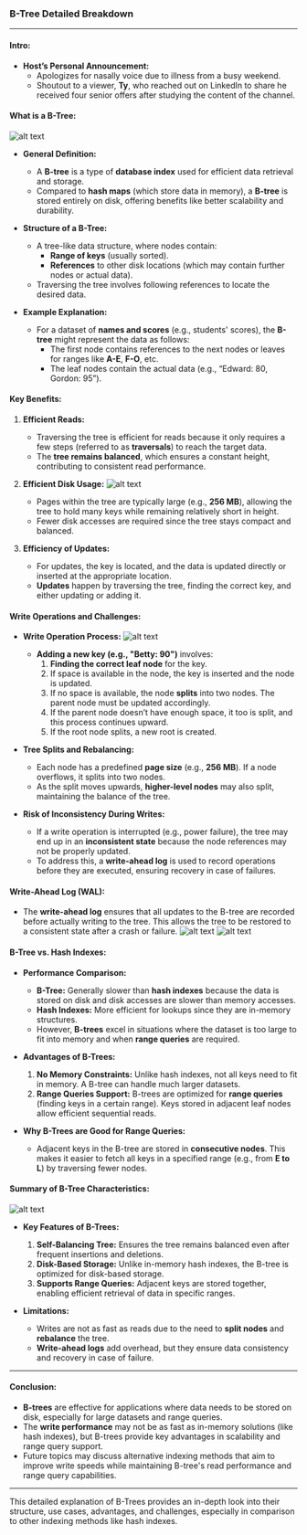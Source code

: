 ### B-Tree Detailed Breakdown

---

#### **Intro:**
- **Host’s Personal Announcement:**
  - Apologizes for nasally voice due to illness from a busy weekend.
  - Shoutout to a viewer, **Ty**, who reached out on LinkedIn to share he received four senior offers after studying the content of the channel.

#### **What is a B-Tree:**
![alt text](image-7.png)
- **General Definition:**
  - A **B-tree** is a type of **database index** used for efficient data retrieval and storage.
  - Compared to **hash maps** (which store data in memory), a **B-tree** is stored entirely on disk, offering benefits like better scalability and durability.

- **Structure of a B-Tree:**
  - A tree-like data structure, where nodes contain:
    - **Range of keys** (usually sorted).
    - **References** to other disk locations (which may contain further nodes or actual data).
  - Traversing the tree involves following references to locate the desired data.
  
- **Example Explanation:**
  - For a dataset of **names and scores** (e.g., students' scores), the **B-tree** might represent the data as follows:
    - The first node contains references to the next nodes or leaves for ranges like **A-E**, **F-O**, etc.
    - The leaf nodes contain the actual data (e.g., “Edward: 80, Gordon: 95”).

#### **Key Benefits:**

1. **Efficient Reads:**
   - Traversing the tree is efficient for reads because it only requires a few steps (referred to as **traversals**) to reach the target data.
   - The **tree remains balanced**, which ensures a constant height, contributing to consistent read performance.
   
2. **Efficient Disk Usage:**
    ![alt text](image-8.png)
   - Pages within the tree are typically large (e.g., **256 MB**), allowing the tree to hold many keys while remaining relatively short in height.
   - Fewer disk accesses are required since the tree stays compact and balanced.

3. **Efficiency of Updates:**
   - For updates, the key is located, and the data is updated directly or inserted at the appropriate location.
   - **Updates** happen by traversing the tree, finding the correct key, and either updating or adding it.

#### **Write Operations and Challenges:**

- **Write Operation Process:**
    ![alt text](image-9.png)
  - **Adding a new key (e.g., "Betty: 90")** involves:
    1. **Finding the correct leaf node** for the key.
    2. If space is available in the node, the key is inserted and the node is updated.
    3. If no space is available, the node **splits** into two nodes. The parent node must be updated accordingly.
    4. If the parent node doesn’t have enough space, it too is split, and this process continues upward.
    5. If the root node splits, a new root is created.

- **Tree Splits and Rebalancing:**
  - Each node has a predefined **page size** (e.g., **256 MB**). If a node overflows, it splits into two nodes.
  - As the split moves upwards, **higher-level nodes** may also split, maintaining the balance of the tree.
  
- **Risk of Inconsistency During Writes:**
  - If a write operation is interrupted (e.g., power failure), the tree may end up in an **inconsistent state** because the node references may not be properly updated.
  - To address this, a **write-ahead log** is used to record operations before they are executed, ensuring recovery in case of failures.

#### **Write-Ahead Log (WAL):**
  - The **write-ahead log** ensures that all updates to the B-tree are recorded before actually writing to the tree. This allows the tree to be restored to a consistent state after a crash or failure.
    ![alt text](image-10.png)
    ![alt text](image-11.png)

#### **B-Tree vs. Hash Indexes:**

- **Performance Comparison:**
  - **B-Tree:** Generally slower than **hash indexes** because the data is stored on disk and disk accesses are slower than memory accesses.
  - **Hash Indexes:** More efficient for lookups since they are in-memory structures.
  - However, **B-trees** excel in situations where the dataset is too large to fit into memory and when **range queries** are required.

- **Advantages of B-Trees:**
  1. **No Memory Constraints:** Unlike hash indexes, not all keys need to fit in memory. A B-tree can handle much larger datasets.
  2. **Range Queries Support:** B-trees are optimized for **range queries** (finding keys in a certain range). Keys stored in adjacent leaf nodes allow efficient sequential reads.
  
- **Why B-Trees are Good for Range Queries:**
  - Adjacent keys in the B-tree are stored in **consecutive nodes**. This makes it easier to fetch all keys in a specified range (e.g., from **E to L**) by traversing fewer nodes.

#### **Summary of B-Tree Characteristics:**


![alt text](image-12.png)
- **Key Features of B-Trees:**
  1. **Self-Balancing Tree:** Ensures the tree remains balanced even after frequent insertions and deletions.
  2. **Disk-Based Storage:** Unlike in-memory hash indexes, the B-tree is optimized for disk-based storage.
  3. **Supports Range Queries:** Adjacent keys are stored together, enabling efficient retrieval of data in specific ranges.

- **Limitations:**
  - Writes are not as fast as reads due to the need to **split nodes** and **rebalance** the tree.
  - **Write-ahead logs** add overhead, but they ensure data consistency and recovery in case of failure.

---

#### **Conclusion:**
- **B-trees** are effective for applications where data needs to be stored on disk, especially for large datasets and range queries.
- The **write performance** may not be as fast as in-memory solutions (like hash indexes), but B-trees provide key advantages in scalability and range query support.
- Future topics may discuss alternative indexing methods that aim to improve write speeds while maintaining B-tree's read performance and range query capabilities.

---

This detailed explanation of B-Trees provides an in-depth look into their structure, use cases, advantages, and challenges, especially in comparison to other indexing methods like hash indexes.